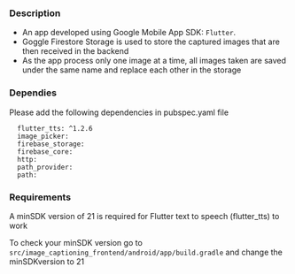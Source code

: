 ### Description

* An app developed using Google Mobile App SDK: `Flutter`.
* Goggle Firestore Storage is used to store the captured images that are then received in the backend
* As the app process only one image at a time, all images taken are saved under the same name and replace each other in the storage


### Dependies

Please add the following dependencies in pubspec.yaml file
```
  flutter_tts: ^1.2.6
  image_picker:
  firebase_storage:
  firebase_core:
  http:
  path_provider:
  path:
  ```
  
### Requirements

A minSDK version of 21 is required for Flutter text to speech (flutter_tts) to work

To check your minSDK version go to `src/image_captioning_frontend/android/app/build.gradle` and change the minSDKversion to 21

